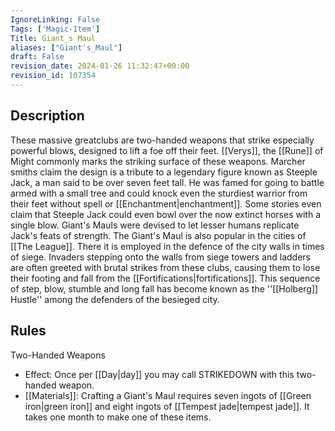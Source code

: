 ```yaml
---
IgnoreLinking: False
Tags: ['Magic-Item']
Title: Giant_s Maul
aliases: ["Giant's_Maul"]
draft: False
revision_date: 2024-01-26 11:32:47+00:00
revision_id: 107354
---
```


## Description
These massive greatclubs are two-handed weapons that strike especially powerful blows, designed to lift a foe off their feet. [[Verys]], the [[Rune]] of Might commonly marks the striking surface of these weapons. 
Marcher smiths claim the design is a tribute to a legendary figure known as Steeple Jack, a man said to be over seven feet tall. He was famed for going to battle armed with a small tree and could knock even the sturdiest warrior from their feet without spell or [[Enchantment|enchantment]]. Some stories even claim that Steeple Jack could even bowl over the now extinct horses with a single blow. Giant's Mauls were devised to let lesser humans replicate Jack's feats of strength. 
The Giant's Maul is also popular in the cities of [[The League]]. There it is employed in the defence of the city walls in times of siege. Invaders stepping onto the walls from siege towers and ladders are often greeted with brutal strikes from these clubs, causing them to lose their footing and fall from the [[Fortifications|fortifications]]. This sequence of step, blow, stumble and long fall has become known as the ''[[Holberg]] Hustle'' among the defenders of the besieged city.
## Rules
Two-Handed Weapons
* Effect: Once per [[Day|day]] you may call STRIKEDOWN with this two-handed weapon.
* [[Materials]]: Crafting a Giant's Maul requires seven ingots of [[Green iron|green iron]] and eight ingots of [[Tempest jade|tempest jade]]. It takes one month to make one of these items.